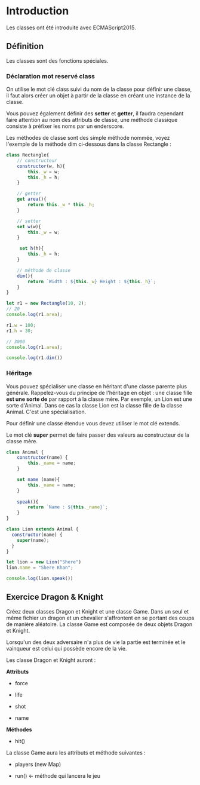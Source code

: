 # Introduction

Les classes ont été introduite avec ECMAScript2015.

## Définition

Les classes sont des fonctions spéciales.

### Déclaration mot reservé class

On utilise le mot clé class suivi du nom de la classe pour définir une classe, il faut alors créer un objet à partir de la classe en créant une instance de la classe. 

Vous pouvez également définir des **setter** et **getter**, il faudra cependant faire attention au nom des attributs de classe, une méthode classique consiste à préfixer les noms par un enderscore.

Les méthodes de classe sont des simple méthode nommée, voyez l'exemple de la méthode dim ci-dessous dans la classe Rectangle :

```js
class Rectangle{
    // constructeur
    constructor(w, h){
        this._w = w;
        this._h = h;
    }

    // getter
    get area(){
        return this._w * this._h;
    }

    // setter 
    set w(w){
        this._w = w;
    }

     set h(h){
        this._h = h;
    }

    // méthode de classe
    dim(){
        return `Width : ${this._w} Height : ${this._h}`;
    }
}

let r1 = new Rectangle(10, 2);
// 20
console.log(r1.area);

r1.w = 100;
r1.h = 30;

// 3000
console.log(r1.area);

console.log(r1.dim())
```

### Héritage

Vous pouvez spécialiser une classe en héritant d'une classe parente plus générale. Rappelez-vous du principe de l'héritage en objet : une classe fille **est une sorte de** par rapport à la classe mère. Par exemple, un Lion est une sorte d'Animal. Dans ce cas la classe Lion est la classe fille de la classe Animal. C'est une spécialisation.

Pour définir une classe étendue vous devez utiliser le mot clé extends. 

Le mot clé **super** permet de faire passer des valeurs au constructeur de la classe mère.

```js
class Animal { 
    constructor(name) {
        this._name = name;
    }

    set name (name){
        this._name = name;
    }
  
    speak(){
        return `Name : ${this._name}`;
    }
}

class Lion extends Animal {
  constructor(name) {
    super(name); 
  }
}

let lion = new Lion("Shere")
lion.name = "Shere Khan";

console.log(lion.speak())
```

## Exercice Dragon & Knight

Créez deux classes Dragon et Knight et une classe Game. Dans un seul et même fichier un dragon et un chevalier s'affrontent en se portant des coups de manière aléatoire. La classe Game est composée de deux objets Dragon et Knight.

Lorsqu'un des deux adversaire n'a plus de vie la partie est terminée et le vainqueur est celui qui possède encore de la vie. 

Les classe Dragon et Knight auront :

**Attributs**

- force

- life

- shot 

- name

**Méthodes**

- hit()

La classe Game aura les attributs et méthode suivantes :

- players (new Map)

- run() <- méthode qui lancera le jeu